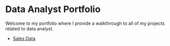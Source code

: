 # Data Analyst Portfolio

Welcome to my portfolio where I provide a walkthrough to all of my projects related to data analyst.

- [Sales Data](SalesData)
